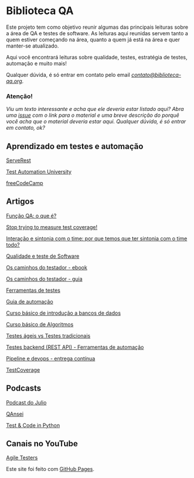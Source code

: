 # Biblioteca QA

Este projeto tem como objetivo reunir algumas das principais leituras sobre a área de QA e testes de software. As leituras aqui reunidas servem tanto a quem estiver começando na área, quanto a quem já está na área e quer manter-se atualizado.

Aqui você encontrará leituras sobre qualidade, testes, estratégia de testes, automação e muito mais!

Qualquer dúvida, é só entrar em contato pelo email *contato@biblioteca-qa.org*.

### Atenção!

*Viu um texto interessante e acha que ele deveria estar listado aqui? Abra uma [issue](https://github.com/gmachadosimoes/biblioteca-qa/issues) com o link para o material e uma breve descrição do porquê você acha que o material deveria estar aqui. Qualquer dúvida, é só entrar em contato, ok?*


## Aprendizado em testes e automação
[ServeRest](https://serverest.dev/)

[Test Automation University](https://testautomationu.applitools.com/)

[freeCodeCamp](https://www.freecodecamp.org/learn/quality-assurance/)


## Artigos

[Função QA: o que é?](https://www.caroli.org/o-que-faz-um-qa/)

[Stop trying to measure test coverage!](https://medium.com/assertqualityassurance/stop-trying-to-measure-test-coverage-9b2500e358cd)

[Interação e sintonia com o time: por que temos que ter sintonia com o time todo?](https://medium.com/@ronilsonribeiro/a-import%C3%A2ncia-da-intera%C3%A7%C3%A3o-entre-devs-e-qas-8ee258f8ab7d)

[Qualidade e teste de Software](https://medium.com/@MafioletiTais/qualidade-e-teste-de-software-e64c583561c)

[Os caminhos do testador - ebook](http://www.aprendendotestar.com.br/ebook)

[Os caminhos do testador - guia](http://www.aprendendotestar.com.br/guia)

[Ferramentas de testes](http://4alltests.com.br/ferramentas)

[Guia de automação](http://www.aprendendotestar.com.br/automacao)

[Curso básico de introdução a bancos de dados](https://cursos.timtec.com.br/course/introbd/intro)

[Curso básico de Algoritmos](https://www.cursoemvideo.com/curso/curso-de-algoritmo)

[Testes ágeis vs Testes tradicionais](https://www.devmedia.com.br/processo-de-teste-agil-x-tradicional/36854)

[Testes backend (REST API) - Ferramentas de automação](https://www.infoq.com/br/articles/10-ferramentas-teste-api/)

[Pipeline e devops - entrega contínua](https://www.objective.com.br/insights/devops-e-testes-automatizados/)

[TestCoverage](https://www.martinfowler.com/bliki/TestCoverage.html)


## Podcasts

[Podcast do Julio](https://open.spotify.com/show/5iQQ0pI1uvTT5hQo4ZoO7V?si=9d657677b2ab4a5b)

[QAnsei](https://open.spotify.com/show/6C86lhNUZ6Pf4nYROy8ciI?si=925390344cf646ad)

[Test & Code in Python](https://open.spotify.com/show/3TFuu4Eb7jGgR8cwGrQifa?si=5a9ffd3e789246bd)


## Canais no YouTube

[Agile Testers](https://www.youtube.com/c/AgileTesters)


Este site foi feito com [GitHub Pages](https://pages.github.com/).

